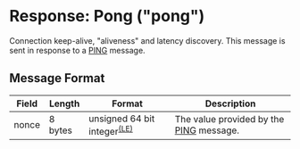 <div class="cwikmeta" style="visibility:hidden;">
{
"title":"PONG",
"related":["/protocol/network/messages/ping.md"]
} </div>

# Response: Pong ("pong")

Connection keep-alive, "aliveness" and latency discovery.  This message is sent in response to a [PING](/protocol/network/messages/ping.md) message.

## Message Format

| Field | Length | Format | Description |    
|--|--|--|--|  
| nonce | 8 bytes | unsigned 64 bit integer<sup>[(LE)](/protocol/misc/endian/little)</sup>  | The value provided by the [PING](/protocol/network/messages/ping.md) message.
